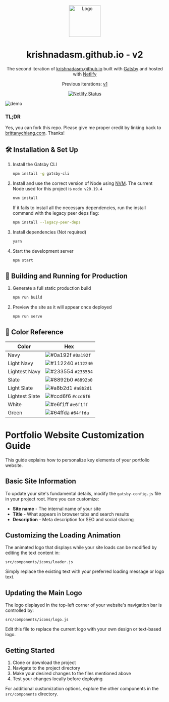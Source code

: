 <div align="center">
  <img alt="Logo" src="https://raw.githubusercontent.com/krishna-das-m/krishnadasm.github.io/main/src/images/logo.png" width="100" />
</div>
<h1 align="center">
  krishnadasm.github.io - v2
</h1>
<p align="center">
  The second iteration of <a href="https://krishnadasm.github.io" target="_blank">krishnadasm.github.io</a> built with <a href="https://www.gatsbyjs.org/" target="_blank">Gatsby</a> and hosted with <a href="https://www.netlify.com/" target="_blank">Netlify</a>
</p>
<p align="center">
  Previous iterations:
  <!-- <a href="https://github.com/bchiang7/v1" target="_blank">v1</a>,
  <a href="https://github.com/bchiang7/v2" target="_blank">v2</a>, -->
  <a href="https://krishna-das-m.github.io" target="_blank">v1</a>
</p>
<p align="center">
  <a href="https://app.netlify.com/sites/brittanychiang/deploys" target="_blank">
    <img src="https://api.netlify.com/api/v1/badges/1963b488-7b78-48c9-9e2d-6fb5e47ab3af/deploy-status" alt="Netlify Status" />
  </a>
</p>

![demo](https://raw.githubusercontent.com/krishna-das-m/krishnadasm.github.io/main/src/images/demo.png)

### TL;DR

Yes, you can fork this repo. Please give me proper credit by linking back to [brittanychiang.com](https://brittanychiang.com). Thanks!

## 🛠 Installation & Set Up

1. Install the Gatsby CLI

   ```sh
   npm install -g gatsby-cli
   ```

2. Install and use the correct version of Node using [NVM](https://github.com/nvm-sh/nvm). The current Node used for this project is `node v20.19.4`

   ```sh
   nvm install
   ```

   If it fails to install all the necessary dependencies, run the install command with the legacy peer deps flag:

   ```sh
   npm install --legacy-peer-deps
   ```

3. Install dependencies (Not required)

   ```sh
   yarn
   ```

4. Start the development server

   ```sh
   npm start
   ```

## 🚀 Building and Running for Production

1. Generate a full static production build

   ```sh
   npm run build
   ```

1. Preview the site as it will appear once deployed

   ```sh
   npm run serve
   ```

## 🎨 Color Reference

| Color          | Hex                                                                |
| -------------- | ------------------------------------------------------------------ |
| Navy           | ![#0a192f](https://via.placeholder.com/10/0a192f?text=+) `#0a192f` |
| Light Navy     | ![#112240](https://via.placeholder.com/10/0a192f?text=+) `#112240` |
| Lightest Navy  | ![#233554](https://via.placeholder.com/10/303C55?text=+) `#233554` |
| Slate          | ![#8892b0](https://via.placeholder.com/10/8892b0?text=+) `#8892b0` |
| Light Slate    | ![#a8b2d1](https://via.placeholder.com/10/a8b2d1?text=+) `#a8b2d1` |
| Lightest Slate | ![#ccd6f6](https://via.placeholder.com/10/ccd6f6?text=+) `#ccd6f6` |
| White          | ![#e6f1ff](https://via.placeholder.com/10/e6f1ff?text=+) `#e6f1ff` |
| Green          | ![#64ffda](https://via.placeholder.com/10/64ffda?text=+) `#64ffda` |

# Portfolio Website Customization Guide

This guide explains how to personalize key elements of your portfolio website.

## Basic Site Information

To update your site's fundamental details, modify the `gatsby-config.js` file in your project root. Here you can customize:

- **Site name** - The internal name of your site
- **Title** - What appears in browser tabs and search results
- **Description** - Meta description for SEO and social sharing

## Customizing the Loading Animation

The animated logo that displays while your site loads can be modified by editing the text content in:

```
src/components/icons/loader.js
```

Simply replace the existing text with your preferred loading message or logo text.

## Updating the Main Logo

The logo displayed in the top-left corner of your website's navigation bar is controlled by:

```
src/components/icons/logo.js
```

Edit this file to replace the current logo with your own design or text-based logo.

## Getting Started

1. Clone or download the project
2. Navigate to the project directory
3. Make your desired changes to the files mentioned above
4. Test your changes locally before deploying

For additional customization options, explore the other components in the `src/components` directory.
